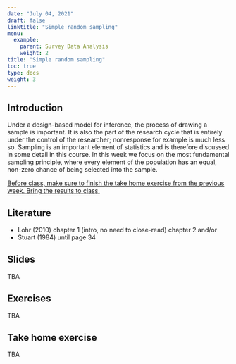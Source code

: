 ```yaml
---
date: "July 04, 2021"
draft: false
linktitle: "Simple random sampling"
menu:
  example:
    parent: Survey Data Analysis
    weight: 2
title: "Simple random sampling"
toc: true
type: docs
weight: 3
---
```


## Introduction

Under a design-based model for inference, the process of drawing a sample is important. It is also the part of the research cycle that is entirely under the control of the researcher; nonresponse for example is much less so. Sampling is an important element of statistics and is therefore discussed in some detail in this course. In this week we focus on the most fundamental sampling principle, where every element of the population has an equal, non-zero chance of being selected into the sample.

<ins>Before class, make sure to finish the take home exercise from the previous week. Bring the results to class.</ins>

## Literature

- Lohr (2010) chapter 1 (intro, no need to close-read) chapter 2 and/or
- Stuart (1984) until page 34


## Slides

TBA

## Exercises

TBA

## Take home exercise

TBA

